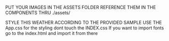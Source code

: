 PUT YOUR IMAGES IN THE ASSETS FOLDER
REFERENCE THEM IN THE COMPONENTS THRU ./assets/

STYLE THIS WEATHER ACCORDING TO THE PROVIDED SAMPLE
USE THE App.css for the styling
dont touch the INDEX.css
If you want to import fonts go to the index.html and import it from there
